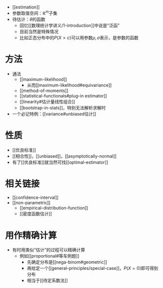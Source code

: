 - [[estimation]]
- 参数取值空间：$\mathbb R^m$子集
- 待估计：$\theta$的函数
  - 回忆[[数理统计学讲义/1-introduction]]中说是“泛函”
  - 目前当然是特殊情况
  - 比如正态分布中的$P(X>c)$可以用参数$\mu, \sigma$表示，是参数的函数
# 方法
- 通法
  - [[maximum-likelihood]]
    - 从而[[maximum-likelihood#equivariance]]
  - [[method-of-moments]]
  - [[statistical-functionals#plug-in estimator]]
  - [[linearity#估计量线性组合]]
  - [[bootstrap-in-stats]]，特别无法解析求解时
- 一个必记特例：[[variance#unbiased估计]]
# 性质
- [[优良标准]]
- [[相合性]]，[[unbiased]]，[[asymptotically-normal]]
- 有了[[优良标准]]就当然可找[[optimal-estimator]]
# 相关链接
- [[confidence-interval]]
- [[non-parametric]]
  - [[empirical-distribution-function]]
  - [[密度函数估计]]
# 用作精确计算
- 有时用类似“估计”的过程可以精确计算
  - 例如[[proportional#等车例题]]
    - 先确定分布是[[nega-binom#geometric]]
    - 再给定一个[[general-principles/special-case]]，$P(X=0)$即可得到分布
    - 相当于[[待定系数法]]